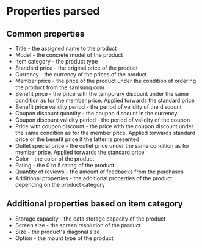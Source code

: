 # Properties parsed

## Common properties

* Title - the assigned name to the product
* Model - the concrete model of the product
* Item category - the product type
* Standard price - the original price of the product
* Currency - the currency of the prices of the product
* Member price - the price of the product under the condition of ordering the product from the samsung.com
* Benefit price - the price with the temporary discount under the same condition as for the member price. Applied torwards the standard price
* Benefit price validity period - the period of validity of the discount
* Coupon discount quantity - the coupon discount in the currency. 
* Coupon discount validity period - the period of validity of the coupon 
* Price with coupon discount - the price with the coupon discount under the same condition as for the member price. Applied torwards standard price or the benefit price if the latter is presented
* Outlet special price - the outlet price under the same condition as for member price. Applied torwards the standard price
* Color - the color of the product
* Rating - the 0 to 5 rating of the product
* Quantity of reviews - the amount of feedbacks from the purchases
* Additional properties - the additional properties of the product depending on the product category

## Additional properties based on item category

* Storage capacity - the data storage capacity of the product
* Screen size - the screen resolution of the product
* Size - the product's diagonal size
* Option - the mount type of the product


